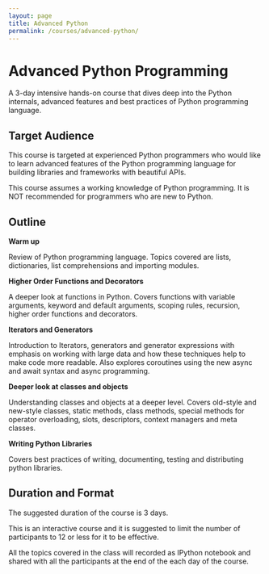 ```yaml
---
layout: page
title: Advanced Python
permalink: /courses/advanced-python/
---
```


# Advanced Python Programming

A 3-day intensive hands-on course that dives deep into the Python internals, advanced features and best practices of Python programming language.

## Target Audience

This course is targeted at experienced Python programmers who would like to learn advanced features of the Python programming language for building libraries and frameworks with beautiful APIs.

This course assumes a working knowledge of Python programming. It is NOT recommended for programmers who are new to Python.

## Outline

**Warm up**

Review of Python programming language. Topics covered are lists, dictionaries, list comprehensions and importing modules.

**Higher ­Order Functions and Decorators**

A deeper look at functions in Python. Covers functions with variable arguments, keyword and default arguments, scoping rules, recursion, higher order functions and decorators.

**Iterators and Generators**

Introduction to Iterators, generators and generator expressions with emphasis on working with large data and how these techniques help to make code more readable. Also explores coroutines using the new async and await syntax and async programming.

**Deeper look at classes and objects**

Understanding classes and objects at a deeper level. Covers old-style and new-style classes, static methods, class methods, special methods for operator overloading, slots, descriptors, context managers and meta classes.

**Writing Python Libraries**
 
Covers best practices of writing, documenting, testing and distributing python libraries.

## Duration and Format

The suggested duration of the course is 3 days.

This is an interactive course and it is suggested to limit the number of participants to 12 or less for it to be effective.

All the topics covered in the class will recorded as IPython notebook and shared with all the participants at the end of the each day of the course.
